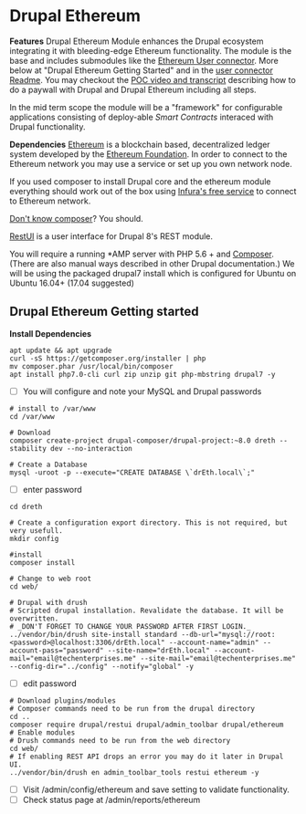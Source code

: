 Drupal Ethereum
===============
**Features**
Drupal Ethereum Module enhances the Drupal ecosystem integrating it with bleeding-edge Ethereum functionality.
The module is the base and includes submodules like the [Ethereum User connector](../ethereum_user_connector/Readme.md).
More below at "Drupal Ethereum Getting Started" and in the <a href="https://github.com/digitaldonkey/ethereum/blob/8.x-1.x/ethereum_user_connector/Readme.md">user connector Readme</a>. 
You may checkout the <a href="https://www.youtube.com/watch?v=Y5Sa7QtpXSE">POC video and transcript</a> describing how to do a paywall with Drupal and Drupal Ethereum including all steps.


In the mid term scope the module will be a "framework" for configurable applications consisting of deploy-able _Smart Contracts_ interaced with Drupal functionality. 
 
**Dependencies** 
<a href="https://en.wikipedia.org/wiki/Ethereum">Ethereum</a> is a blockchain based, decentralized ledger system developed by the <a href="https://www.ethereum.org/">Ethereum Foundation</a>. In order to connect to the Ethereum network you may use a service or set up you own network node.

If you used composer to install Drupal core and the ethereum module everything should work out of the box using <a href="infura.io">Infura's free service</a> to connect to Ethereum network. 

<a href="https://www.lullabot.com/articles/goodbye-drush-make-hello-composer">Don't know composer</a>? You should. 

[RestUI](https://www.drupal.org/project/restui) is a user interface for Drupal 8's REST module.

You will require a running *AMP server with PHP 5.6 + and [Composer](https://getcomposer.org/).  (There are also manual ways described in other Drupal documentation.) We will be using the packaged drupal7 install which is configured for Ubuntu on Ubuntu 16.04+ (17.04 suggested)
 
## Drupal Ethereum Getting started
**Install Dependencies** 

```
apt update && apt upgrade
curl -sS https://getcomposer.org/installer | php
mv composer.phar /usr/local/bin/composer
apt install php7.0-cli curl zip unzip git php-mbstring drupal7 -y
```

- [ ] You will configure and note your MySQL and Drupal passwords

```
# install to /var/www
cd /var/www

# Download
composer create-project drupal-composer/drupal-project:~8.0 dreth --stability dev --no-interaction

# Create a Database
mysql -uroot -p --execute="CREATE DATABASE \`drEth.local\`;"
```

- [ ] enter password

```
cd dreth

# Create a configuration export directory. This is not required, but very usefull.
mkdir config

#install
composer install

# Change to web root 
cd web/

# Drupal with drush
# Scripted drupal installation. Revalidate the database. It will be overwritten.
# _DON'T FORGET TO CHANGE YOUR PASSWORD AFTER FIRST LOGIN._
../vendor/bin/drush site-install standard --db-url="mysql://root:<password>@localhost:3306/drEth.local" --account-name="admin" --account-pass="password" --site-name="drEth.local" --account-mail="email@techenterprises.me" --site-mail="email@techenterprises.me" --config-dir="../config" --notify="global" -y
```

- [ ] edit password

```
# Download plugins/modules
# Composer commands need to be run from the drupal directory
cd ..
composer require drupal/restui drupal/admin_toolbar drupal/ethereum
# Enable modules
# Drush commands need to be run from the web directory
cd web/
# If enabling REST API drops an error you may do it later in Drupal UI.
../vendor/bin/drush en admin_toolbar_tools restui ethereum -y
```

- [ ] Visit /admin/config/ethereum and save setting to validate functionality. 
- [ ] Check status page at /admin/reports/ethereum
